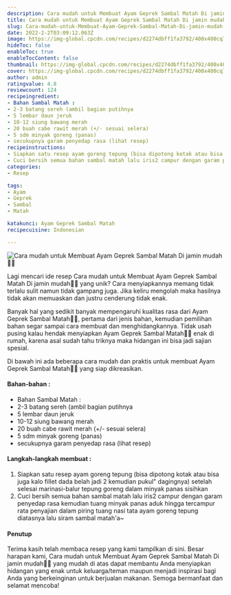 ```yaml
---
description: Cara mudah untuk Membuat Ayam Geprek Sambal Matah Di jamin mudah"
title: Cara mudah untuk Membuat Ayam Geprek Sambal Matah Di jamin mudah
slug: Cara-mudah-untuk-Membuat-Ayam-Geprek-Sambal-Matah-Di-jamin-mudah
date: 2022-2-2T03:09:12.063Z
image: https://img-global.cpcdn.com/recipes/d2274dbff1fa3792/400x400cq70/photo.jpg
hideToc: false
enableToc: true
enableTocContent: false
thumbnail: https://img-global.cpcdn.com/recipes/d2274dbff1fa3792/400x400cq70/photo.jpg
cover: https://img-global.cpcdn.com/recipes/d2274dbff1fa3792/400x400cq70/photo.jpg
author: admin
ratingvalue: 4.8
reviewcount: 124
recipeingredient:
- Bahan Sambal Matah :
- 2-3 batang sereh (ambil bagian putihnya
- 5 lembar daun jeruk
- 10-12 siung bawang merah
- 20 buah cabe rawit merah (+/- sesuai selera)
- 5 sdm minyak goreng (panas)
- secukupnya garam penyedap rasa (lihat resep)
recipeinstructions:
- Siapkan satu resep ayam goreng tepung (bisa dipotong kotak atau bisa juga kalo fillet dada belah jadi 2 kemudian pukul" dagingnya) setelah selesai marinasi-balur tepung goreng dalam minyak panas sisihkan
- Cuci bersih semua bahan sambal matah lalu iris2 campur dengan garam penyedap rasa kemudian tuang minyak panas aduk hingga tercampur rata penyajian dalam piring tuang nasi tata ayam goreng tepung diatasnya lalu siram sambal matah'a~
categories:
- Resep

tags:
- Ayam
- Geprek
- Sambal
- Matah

katakunci: Ayam Geprek Sambal Matah
recipecuisine: Indonesian

---
```


![Cara mudah untuk Membuat Ayam Geprek Sambal Matah Di jamin mudah👩‍🍳](https://img-global.cpcdn.com/recipes/d2274dbff1fa3792/400x400cq70/photo.jpg)

Lagi mencari ide resep Cara mudah untuk Membuat Ayam Geprek Sambal Matah Di jamin mudah👩‍🍳 yang unik? Cara menyiapkannya memang tidak terlalu sulit namun tidak gampang juga. Jika keliru mengolah maka hasilnya tidak akan memuaskan dan justru cenderung tidak enak.

Banyak hal yang sedikit banyak mempengaruhi kualitas rasa dari Ayam Geprek Sambal Matah👩‍🍳, pertama dari jenis bahan, kemudian pemilihan bahan segar sampai cara membuat dan menghidangkannya. Tidak usah pusing kalau hendak menyiapkan Ayam Geprek Sambal Matah👩‍🍳 enak di rumah, karena asal sudah tahu triknya maka hidangan ini bisa jadi sajian spesial.

Di bawah ini ada beberapa cara mudah dan praktis untuk membuat Ayam Geprek Sambal Matah👩‍🍳 yang siap dikreasikan.

<!--inarticleads1-->

#### Bahan-bahan :

- Bahan Sambal Matah :
- 2-3 batang sereh (ambil bagian putihnya
- 5 lembar daun jeruk
- 10-12 siung bawang merah
- 20 buah cabe rawit merah (+/- sesuai selera)
- 5 sdm minyak goreng (panas)
- secukupnya garam penyedap rasa (lihat resep)

<!--inarticleads2-->

#### Langkah-langkah membuat :

1. Siapkan satu resep ayam goreng tepung (bisa dipotong kotak atau bisa juga kalo fillet dada belah jadi 2 kemudian pukul" dagingnya) setelah selesai marinasi-balur tepung goreng dalam minyak panas sisihkan
1. Cuci bersih semua bahan sambal matah lalu iris2 campur dengan garam penyedap rasa kemudian tuang minyak panas aduk hingga tercampur rata penyajian dalam piring tuang nasi tata ayam goreng tepung diatasnya lalu siram sambal matah'a~

#### Penutup

Terima kasih telah membaca resep yang kami tampilkan di sini. Besar harapan kami, Cara mudah untuk Membuat Ayam Geprek Sambal Matah Di jamin mudah👩‍🍳 yang mudah di atas dapat membantu Anda menyiapkan hidangan yang enak untuk keluarga/teman maupun menjadi inspirasi bagi Anda yang berkeinginan untuk berjualan makanan. Semoga bermanfaat dan selamat mencoba!